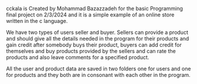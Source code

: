 cckala is Created by Mohammad Bazazzadeh for the basic Programming final project on 2/3/2024 and it is a simple example of an online store written in the c language.

We have two types of users seller and buyer. Sellers can provide a product and should give all the details needed in the program for their products and gain credit after somebody buys their product, buyers can add credit for themselves and buy products provided by the sellers and can rate the products and also leave comments for a specified product. 

All the user and product data are saved in two folders one for users and one for products and they both are in consonant with each other in the program.
